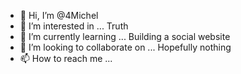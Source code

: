 - 👋 Hi, I’m @4Michel
- 👀 I’m interested in ... Truth
- 🌱 I’m currently learning ... Building a social website
- 💞️ I’m looking to collaborate on ... Hopefully nothing
- 📫 How to reach me ... 

<!---
4Michel/4Michel is a ✨ special ✨ repository because its `README.md` (this file) appears on your GitHub profile.
You can click the Preview link to take a look at your changes.
--->
